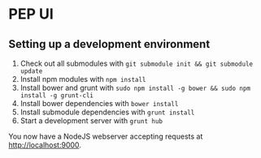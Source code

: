 # PEP UI

## Setting up a development environment

1. Check out all submodules with `git submodule init && git submodule update`
2. Install npm modules with `npm install`
3. Install bower and grunt with `sudo npm install -g bower && sudo npm install -g grunt-cli`
4. Install bower dependencies with `bower install`
5. Install submodule dependencies with `grunt install`
6. Start a development server with `grunt hub`

You now have a NodeJS webserver accepting requests at [http://localhost:9000](http://localhost:9000).
